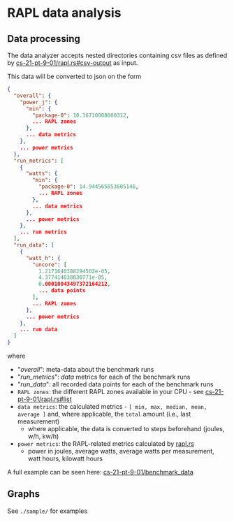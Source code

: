 # RAPL data analysis

## Data processing
The data analyzer accepts nested directories containing csv files as defined by [cs-21-pt-9-01/rapl.rs#csv-output](https://github.com/cs-21-pt-9-01/rapl.rs#csv-output) as input.

This data will be converted to json on the form

```json
{
  "overall": {
    "power_j": {
      "min": {
        "package-0": 10.36710000000312,
        ... RAPL zones
      },
      ... data metrics
    },
    ... power metrics
  },
  "run_metrics": [
    {
      "watts": {
        "min": {
          "package-0": 14.944565853605146,
          ... RAPL zones
        },
        ... data metrics
      },
      ... power metrics
    },
    ... run metrics
  ],
  "run_data": [
    {
      "watt_h": {
        "uncore": [
          1.2171640388294502e-05,
          4.377414038830771e-05,
          0.00010043497372164212,
          ... data points
        ],
        ... RAPL zones
      },
      ... power metrics
    },
    ... run data
  ]
}
```

where
- "*overall*": meta-data about the benchmark runs
- "*run_metrics*": *data* metrics for each of the benchmark runs
- "*run_data*": all recorded data points for each of the benchmark runs
- `RAPL zones`: the different RAPL zones available in your CPU - see [cs-21-pt-9-01/rapl.rs#list](https://github.com/cs-21-pt-9-01/rapl.rs#list)
- `data metrics`: the calculated metrics - `[ min, max, median, mean, average ]` and, where applicable, the `total` amount (i.e., last measurement)
  - where applicable, the data is converted to steps beforehand (joules, w/h, kw/h)
- `power metrics`: the RAPL-related metrics calculated by [rapl.rs](https://github.com/cs-21-pt-9-01/rapl.rs)
  - power in joules, average watts, average watts per measurement, watt hours, kilowatt hours

A full example can be seen here: [cs-21-pt-9-01/benchmark_data](https://github.com/cs-21-pt-9-01/benchmark_data/blob/master/26102021/chocolate-doom/processed/chocolate-doom.json)

## Graphs

See `./sample/` for examples